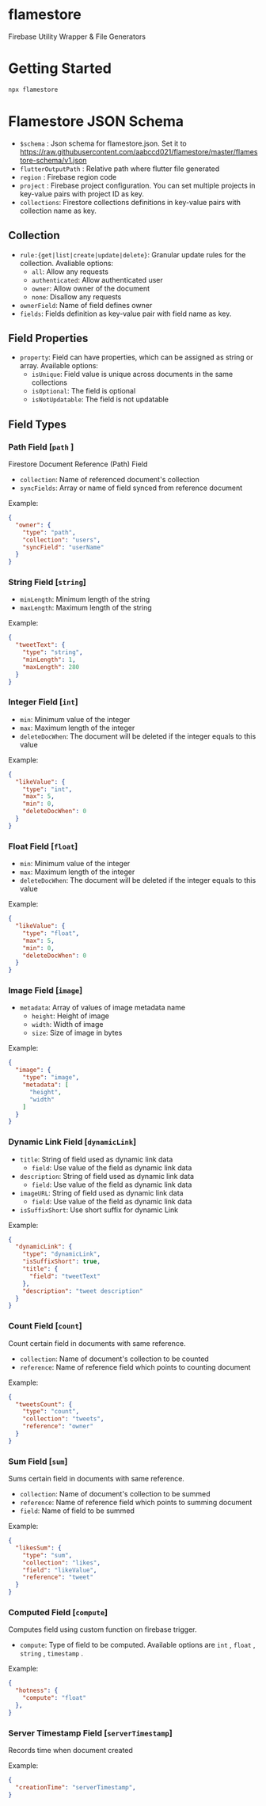 # flamestore

Firebase Utility Wrapper & File Generators

# Getting Started
```sh
npx flamestore
```

# Flamestore JSON Schema

- `$schema` : Json schema for flamestore.json. Set it to https://raw.githubusercontent.com/aabccd021/flamestore/master/flamestore-schema/v1.json
- `flutterOutputPath` : Relative path where flutter file generated
- `region` : Firebase region code
- `project` : Firebase project configuration. You can set multiple projects in key-value pairs with project ID as key.
- `collections`: Firestore collections definitions in key-value pairs with collection name as key.

## Collection
- `rule:{get|list|create|update|delete}`: Granular update rules for the collection. Avaliable options:
  - `all`: Allow any requests
  - `authenticated`: Allow authenticated user
  - `owner`: Allow owner of the document
  - `none`: Disallow any requests
- `ownerField`: Name of field defines owner
- `fields`: Fields definition as key-value pair with field name as key.

## Field Properties
- `property`: Field can have properties, which can be assigned as string or array. Available options:
  - `isUnique`: Field value is unique across documents in the same collections
  - `isOptional`: The field is optional
  - `isNotUpdatable`: The field is not updatable

## Field Types

### Path Field [`path` ]
Firestore Document Reference (Path) Field
- `collection`: Name of referenced document's collection
- `syncFields`: Array or name of field synced from reference document

Example:
```json
{
  "owner": {
    "type": "path",
    "collection": "users",
    "syncField": "userName"
  }
}
```

### String Field [`string`]
- `minLength`: Minimum length of the string
- `maxLength`: Maximum length of the string

Example:
```json
{
  "tweetText": {
    "type": "string",
    "minLength": 1,
    "maxLength": 280
  }
}
```

### Integer Field [`int`]
- `min`: Minimum value of the integer
- `max`: Maximum length of the integer
- `deleteDocWhen`: The document will be deleted if the integer equals to this value

Example:
```json
{
  "likeValue": {
    "type": "int",
    "max": 5,
    "min": 0,
    "deleteDocWhen": 0
  }
}
```

### Float Field [`float`]
- `min`: Minimum value of the integer
- `max`: Maximum length of the integer
- `deleteDocWhen`: The document will be deleted if the integer equals to this value

Example:
```json
{
  "likeValue": {
    "type": "float",
    "max": 5,
    "min": 0,
    "deleteDocWhen": 0
  }
}
```


### Image Field [`image`]
- `metadata`: Array of values of image metadata name
  - `height`: Height of image
  - `width`: Width of image
  - `size`: Size of image in bytes

Example:
```json
{
  "image": {
    "type": "image",
    "metadata": [
      "height",
      "width"
    ]
  }
}
```

### Dynamic Link Field [`dynamicLink`]
- `title`: String of field used as dynamic link data
  - `field`: Use value of the field as dynamic link data
- `description`: String of field used as dynamic link data
  - `field`: Use value of the field as dynamic link data
- `imageURL`: String of field used as dynamic link data
  - `field`: Use value of the field as dynamic link data
- `isSuffixShort`: Use short suffix for dynamic Link

Example:
```json
{
  "dynamicLink": {
    "type": "dynamicLink",
    "isSuffixShort": true,
    "title": {
      "field": "tweetText"
    },
    "description": "tweet description"
  }
}
```


### Count Field [`count`]
Count certain field in documents with same reference.
- `collection`: Name of document's collection to be counted
- `reference`: Name of reference field which points to counting document

Example:
```json
{
  "tweetsCount": {
    "type": "count",
    "collection": "tweets",
    "reference": "owner"
  }
}
```


### Sum Field [`sum`]
Sums certain field in documents with same reference.
- `collection`: Name of document's collection to be summed
- `reference`: Name of reference field which points to summing document
- `field`: Name of field to be summed

Example:
```json
{
  "likesSum": {
    "type": "sum",
    "collection": "likes",
    "field": "likeValue",
    "reference": "tweet"
  }
}
```


### Computed Field [`compute`]
Computes field using custom function on firebase trigger.
- `compute`: Type of field to be computed. Available options are `int` , `float` , `string` , `timestamp` .


Example:
```json
{
  "hotness": {
    "compute": "float"
  },
}
```



### Server Timestamp Field [`serverTimestamp`]
Records time when document created

Example:
```json
{
  "creationTime": "serverTimestamp",
}
```


